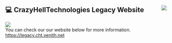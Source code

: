 ## 💻 CrazyHellTechnologies Legacy Website <img align="right" src="https://komarev.com/ghpvc/?username=CrazyHellTechnologies"></img>
<img align="center" src="https://cht.venith.net/assets/images/tenor.gif"></img><br>
You can check our our website below for more information.<br>
https://legacy.cht.venith.net
